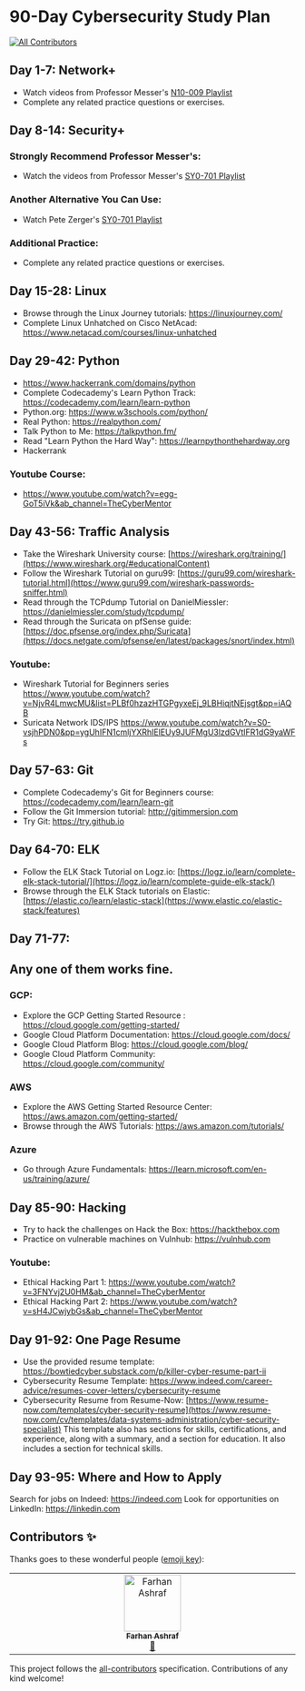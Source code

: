 # 90-Day Cybersecurity Study Plan
<!-- ALL-CONTRIBUTORS-BADGE:START - Do not remove or modify this section -->
[![All Contributors](https://img.shields.io/badge/all_contributors-1-orange.svg?style=flat-square)](#contributors-)
<!-- ALL-CONTRIBUTORS-BADGE:END -->

## Day 1-7: Network+
- Watch videos from Professor Messer's [N10-009 Playlist](https://youtube.com/playlist?list=PLG49S3nxzAnl_tQe3kvnmeMid0mjF8Le8&si=3rUsqmrdsNK3izh6)
- Complete any related practice questions or exercises.

## Day 8-14: Security+  

### Strongly Recommend Professor Messer's:  
- Watch the videos from Professor Messer's [SY0-701 Playlist](https://www.youtube.com/watch?v=KiEptGbnEBc&list=PLG49S3nxzAnl4QDVqK-hOnoqcSKEIDDuv)  

### Another Alternative You Can Use:  
- Watch Pete Zerger's [SY0-701 Playlist](https://www.youtube.com/watch?v=1E7pI7PB4KI&list=PL7XJSuT7Dq_UDJgYoQGIW9viwM5hc4C7n)  

### Additional Practice:  
- Complete any related practice questions or exercises. 

## Day 15-28: Linux
- Browse through the Linux Journey tutorials: https://linuxjourney.com/
- Complete Linux Unhatched on Cisco NetAcad: https://www.netacad.com/courses/linux-unhatched


## Day 29-42: Python
- https://www.hackerrank.com/domains/python
- Complete Codecademy's Learn Python Track: https://codecademy.com/learn/learn-python
- Python.org: https://www.w3schools.com/python/
- Real Python: https://realpython.com/
- Talk Python to Me: https://talkpython.fm/
- Read "Learn Python the Hard Way": https://learnpythonthehardway.org
- Hackerrank
### Youtube Course:
- https://www.youtube.com/watch?v=egg-GoT5iVk&ab_channel=TheCyberMentor


## Day 43-56: Traffic Analysis
- Take the Wireshark University course: [https://wireshark.org/training/](https://www.wireshark.org/#educationalContent)
- Follow the Wireshark Tutorial on guru99: [https://guru99.com/wireshark-tutorial.html](https://www.guru99.com/wireshark-passwords-sniffer.html)
- Read through the TCPdump Tutorial on DanielMiessler: https://danielmiessler.com/study/tcpdump/
- Read through the Suricata on pfSense guide: [https://doc.pfsense.org/index.php/Suricata](https://docs.netgate.com/pfsense/en/latest/packages/snort/index.html)
### Youtube:
- Wireshark Tutorial for Beginners series https://www.youtube.com/watch?v=NjvR4LmwcMU&list=PLBf0hzazHTGPgyxeEj_9LBHiqjtNEjsgt&pp=iAQB
- Suricata Network IDS/IPS https://www.youtube.com/watch?v=S0-vsjhPDN0&pp=ygUhIFN1cmljYXRhIElEUy9JUFMgU3lzdGVtIFR1dG9yaWFs

## Day 57-63: Git
- Complete Codecademy's Git for Beginners course: https://codecademy.com/learn/learn-git
- Follow the Git Immersion tutorial: http://gitimmersion.com
- Try Git: https://try.github.io

## Day 64-70: ELK
- Follow the ELK Stack Tutorial on Logz.io: [https://logz.io/learn/complete-elk-stack-tutorial/](https://logz.io/learn/complete-guide-elk-stack/)
- Browse through the ELK Stack tutorials on Elastic: [https://elastic.co/learn/elastic-stack](https://www.elastic.co/elastic-stack/features)

## Day 71-77:

## Any one of them works fine.

### GCP:
-  Explore the GCP Getting Started Resource : https://cloud.google.com/getting-started/
-  Google Cloud Platform Documentation: https://cloud.google.com/docs/
-  Google Cloud Platform Blog: https://cloud.google.com/blog/
-  Google Cloud Platform Community: https://cloud.google.com/community/

### AWS
- Explore the AWS Getting Started Resource Center: https://aws.amazon.com/getting-started/
- Browse through the AWS Tutorials: https://aws.amazon.com/tutorials/

###  Azure
- Go through Azure Fundamentals: https://learn.microsoft.com/en-us/training/azure/

## Day 85-90: Hacking

- Try to hack the challenges on Hack the Box: https://hackthebox.com
- Practice on vulnerable machines on Vulnhub: https://vulnhub.com
### Youtube:
- Ethical Hacking Part 1: https://www.youtube.com/watch?v=3FNYvj2U0HM&ab_channel=TheCyberMentor
- Ethical Hacking Part 2: https://www.youtube.com/watch?v=sH4JCwjybGs&ab_channel=TheCyberMentor

## Day 91-92: One Page Resume
- Use the provided resume template: https://bowtiedcyber.substack.com/p/killer-cyber-resume-part-ii
- Cybersecurity Resume Template: https://www.indeed.com/career-advice/resumes-cover-letters/cybersecurity-resume
- Cybersecurity Resume from Resume-Now: [https://www.resume-now.com/templates/cyber-security-resume](https://www.resume-now.com/cv/templates/data-systems-administration/cyber-security-specialist)
 This template also has sections for skills, certifications, and experience, along with a summary, and a section for education. It also includes a section for technical   skills.
## Day 93-95: Where and How to Apply
Search for jobs on Indeed: https://indeed.com
Look for opportunities on LinkedIn: https://linkedin.com

## Contributors ✨

Thanks goes to these wonderful people ([emoji key](https://allcontributors.org/docs/en/emoji-key)):

<!-- ALL-CONTRIBUTORS-LIST:START - Do not remove or modify this section -->
<!-- prettier-ignore-start -->
<!-- markdownlint-disable -->
<table>
  <tbody>
    <tr>
      <td align="center" valign="top" width="14.28%"><a href="https://github.com/farhanashrafdev"><img src="https://avatars.githubusercontent.com/u/53370109?v=4?s=100" width="100px;" alt="Farhan Ashraf"/><br /><sub><b>Farhan Ashraf</b></sub></a><br /><a href="https://github.com/farhanashrafdev/90DaysOfCyberSecurity/commits?author=farhanashrafdev" title="Documentation">📖</a></td>
    </tr>
  </tbody>
</table>

<!-- markdownlint-restore -->
<!-- prettier-ignore-end -->

<!-- ALL-CONTRIBUTORS-LIST:END -->

This project follows the [all-contributors](https://github.com/all-contributors/all-contributors) specification. Contributions of any kind welcome!